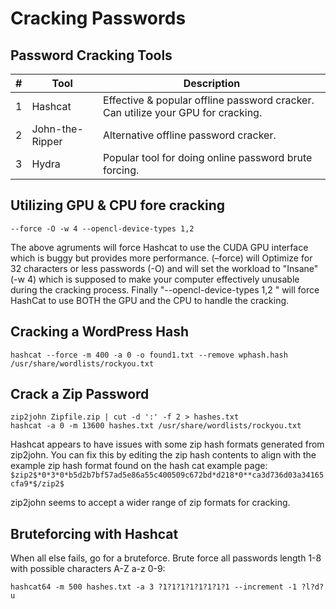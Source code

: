 # Cracking Passwords

## Password Cracking Tools
| # | Tool | Description |
| --- | --- | --- |
| 1 | Hashcat | Effective & popular offline password cracker.  Can utilize your GPU for cracking. |
| 2 | John-the-Ripper | Alternative offline password cracker. |
| 3 | Hydra | Popular tool for doing online password brute forcing. |

## Utilizing GPU & CPU fore cracking
```
--force -O -w 4 --opencl-device-types 1,2
```

The above agruments will force Hashcat to use the CUDA GPU interface which is buggy but provides more performance. (–force) will Optimize for 32 characters or less passwords (-O) and will set the workload to "Insane" (-w 4) which is supposed to make your computer effectively unusable during the cracking process. Finally "--opencl-device-types 1,2 " will force HashCat to use BOTH the GPU and the CPU to handle the cracking.

## Cracking a WordPress Hash

```
hashcat --force -m 400 -a 0 -o found1.txt --remove wphash.hash /usr/share/wordlists/rockyou.txt
```

## Crack a Zip Password
```
zip2john Zipfile.zip | cut -d ':' -f 2 > hashes.txt
hashcat -a 0 -m 13600 hashes.txt /usr/share/wordlists/rockyou.txt
```

Hashcat appears to have issues with some zip hash formats generated from zip2john. You can fix this by editing the zip hash contents to align with the example zip hash format found on the hash cat example page: `$zip2$*0*3*0*b5d2b7bf57ad5e86a55c400509c672bd*d218*0**ca3d736d03a34165cfa9*$/zip2$`

zip2john seems to accept a wider range of zip formats for cracking.

## Bruteforcing with Hashcat
When all else fails, go for a bruteforce.
Brute force all passwords length 1-8 with possible characters A-Z a-z 0-9:
```
hashcat64 -m 500 hashes.txt -a 3 ?1?1?1?1?1?1?1?1 --increment -1 ?l?d?u
```
